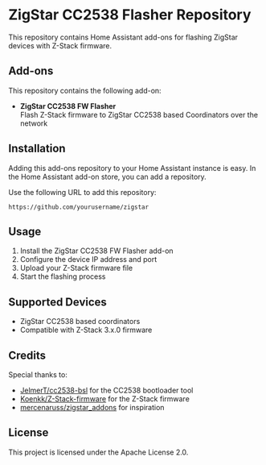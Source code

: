 # ZigStar CC2538 Flasher Repository

This repository contains Home Assistant add-ons for flashing ZigStar devices with Z-Stack firmware.

## Add-ons

This repository contains the following add-on:

* **ZigStar CC2538 FW Flasher**  
Flash Z-Stack firmware to ZigStar CC2538 based Coordinators over the network

## Installation

Adding this add-ons repository to your Home Assistant instance is easy. In the Home Assistant add-on store, you can add a repository.

Use the following URL to add this repository:

```
https://github.com/yourusername/zigstar
```

## Usage

1. Install the ZigStar CC2538 FW Flasher add-on
2. Configure the device IP address and port
3. Upload your Z-Stack firmware file
4. Start the flashing process

## Supported Devices

- ZigStar CC2538 based coordinators
- Compatible with Z-Stack 3.x.0 firmware

## Credits

Special thanks to:
- [JelmerT/cc2538-bsl](https://github.com/JelmerT/cc2538-bsl) for the CC2538 bootloader tool
- [Koenkk/Z-Stack-firmware](https://github.com/Koenkk/Z-Stack-firmware) for the Z-Stack firmware
- [mercenaruss/zigstar_addons](https://github.com/mercenaruss/zigstar_addons) for inspiration

## License

This project is licensed under the Apache License 2.0.
